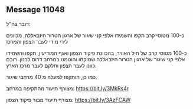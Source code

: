 ## Message 11048

דובר צה"ל:

כ-100 מטוסי קרב תקפו והשמידו אלפי קני שיגור של ארגון הטרור חיזבאללה, מכוונים לירי מידי לעבר הצפון והמרכז

כ-100 מטוסי קרב של חיל האוויר, בהכוונת פיקוד הצפון ואגף המודיעין, תקפו והשמידו אלפי קני שיגור של ארגון הטרור חיזבאללה שמוקמו והוטמנו במרחב דרום לבנון. רובם כוונו לעבר הצפון וחלקם לעבר מרכז הארץ.

כמו כן, הותקפו למעלה מ 40 מרחבי שיגור. 

מצורף תיעוד מהתקיפה במרחב: https://bit.ly/3MkRs4r

מצורף תיעוד מבור פיקוד הצפון: https://bit.ly/3AzFCAW

